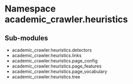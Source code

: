 Namespace academic_crawler.heuristics
=====================================

Sub-modules
-----------
* academic_crawler.heuristics.detectors
* academic_crawler.heuristics.links
* academic_crawler.heuristics.page_config
* academic_crawler.heuristics.page_features
* academic_crawler.heuristics.page_vocabulary
* academic_crawler.heuristics.tree